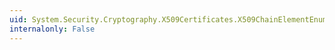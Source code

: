 ```yaml
---
uid: System.Security.Cryptography.X509Certificates.X509ChainElementEnumerator.Reset
internalonly: False
---
```

